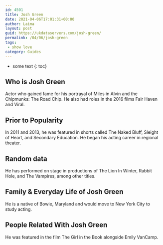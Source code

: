 ```yaml
---
id: 4501
title: Josh Green
date: 2021-04-06T17:01:31+00:00
author: Laima
layout: post
guid: https://ukdataservers.com/josh-green/
permalink: /04/06/josh-green
tags:
 - show love
category: Guides
---
```


* some text
{: toc}


## Who is Josh Green
                  
                  
                  
Actor who gained fame for his portrayal of Miles in Alvin and the Chipmunks: The Road Chip. He also had roles in the 2016 films Fair Haven and Viral.
                  
              
            
              
            
                
                
                
## Prior to Popularity
                  
                  
                  
In 2011 and 2013, he was featured in shorts called The Naked Bluff, Sleight of Heart, and Secondary Education. He began his acting career in regional theater.
                  
              
            
              
            
                
                
                
## Random data
                  
                  
                  
He has performed on stage in productions of The Lion In Winter, Rabbit Hole, and The Vampires, among other titles.
                  
              
            
              
            
                
                
                
## Family & Everyday Life of Josh Green
                  
                  
                  
He is a native of Bowie, Maryland and would move to New York City to study acting.
                  
              
            
              
            
                
                
                
## People Related With Josh Green
                  
                  
                  
He was featured in the film The Girl in the Book alongside Emily VanCamp.
                  
              
            
              
            
                
              
            
              
              
            
            
              
            
          
          
          